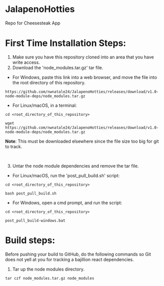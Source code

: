 # JalapenoHotties
Repo for Cheesesteak App

# First Time Installation Steps:

1. Make sure you have this repository cloned into an area that you have write access.
2. Download the 'node_modules.tar.gz' tar file. <br />
- For Windows, paste this link into a web browser, and move the file into the root directory of this repository.
```
https://github.com/nwnatale24/JalapenoHotties/releases/download/v1.0-node-module-deps/node_modules.tar.gz
```
- For Linux/macOS, in a terminal:
```
cd <root_directory_of_this_repository>
```
```
wget https://github.com/nwnatale24/JalapenoHotties/releases/download/v1.0-node-module-deps/node_modules.tar.gz
```
 **Note**: This must be downloaded elsewhere since the file size too big for git to track.

<br />

3. Untar the node module dependencies and remove the tar file.
- For Linux/macOS, run the 'post_pull_build.sh' script:
```
cd <root_directory_of_this_repository>
```
```
bash post_pull_build.sh
```
- For Windows, open a cmd prompt, and run the script:
```
cd <root_directory_of_this_repository>
```
```
post_pull_build-windows.bat
```


# Build steps:
Before pushing your build to GitHub, do the following commands so Git does not yell at you for tracking a bajillion react dependencies. 

1. Tar up the node modules directory.
```
tar czf node_modules.tar.gz node_modules
```

